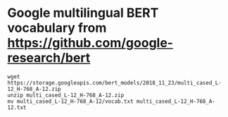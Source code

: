 # Google multilingual BERT vocabulary from https://github.com/google-research/bert

```
wget https://storage.googleapis.com/bert_models/2018_11_23/multi_cased_L-12_H-768_A-12.zip
unzip multi_cased_L-12_H-768_A-12.zip
mv multi_cased_L-12_H-768_A-12/vocab.txt multi_cased_L-12_H-768_A-12.txt
```
